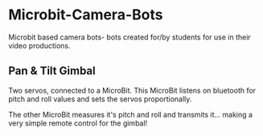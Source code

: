 # Microbit-Camera-Bots
Microbit based camera bots- bots created for/by students for use in their video productions.

## Pan & Tilt Gimbal

Two servos, connected to a MicroBit. This MicroBit listens on bluetooth for pitch and roll values and sets the servos proportionally.

The other MicroBit measures it's pitch and roll and transmits it... making a very simple remote control for the gimbal!
